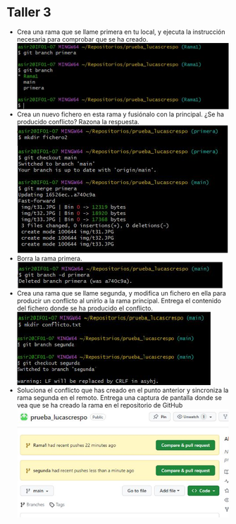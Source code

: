 
# Taller 3


+ Crea una rama que se llame primera en tu local, y ejecuta la instrucción necesaria para comprobar que se ha creado.
![Imagen](img/taller31.jpg)
+ Crea un nuevo fichero en esta rama y fusiónalo con la principal. ¿Se ha producido conflicto? Razona la respuesta.
![Imagen](img/taller32.jpg)
+ Borra la rama primera.  
![Imagen](img/taller33.jpg)
+ Crea una rama que se llame segunda, y modifica un fichero en ella para producir un conflicto al unirlo a la rama principal. Entrega el contenido del fichero donde se ha producido el conflicto.  
![Iamgen](img/taller34.jpg)
+ Soluciona el conflicto que has creado en el punto anterior y sincroniza la rama segunda en el remoto. Entrega una captura de pantalla donde se vea que se ha creado la rama en el repositorio de GitHub
![Imagen](img/taller35.jpg)